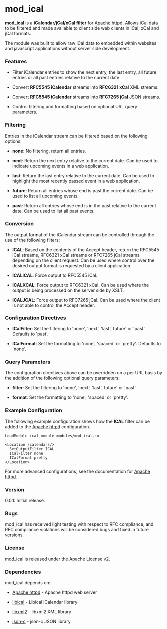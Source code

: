 # mod_ical

**mod_ical** is a **iCalendar/jCal/xCal filter** for [Apache httpd].
Allows iCal data to be filtered and made available to client
side web clients in iCal, xCal and jCal formats.

The module was built to allow raw iCal data to embedded within
websites and javascript applications without server side
development.


### Features

- Filter iCalendar entries to show the next entry, the last entry,
  all future entries or all past entries relative to the current
  date.

- Convert **RFC5545 iCalendar** streams into **RFC6321 xCal** XML
  streams.

- Convert **RFC5545 iCalendar** streams into **RFC7265 jCal** JSON
  streams.

- Control filtering and formatting based on optional URL query
  parameters.


### Filtering

Entries in the iCalendar stream can be filtered based on the
following options:

- **none**: No filtering, return all entries.

- **next**: Return the next entry relative to the current date. Can
  be used to indicate upcoming events in a web application.

- **last**: Return the last entry relative to the current date. Can
  be used to highlight the most recently passed event in a web
  application.

- **future**: Return all entries whose end is past the current date.
  Can be used to list all upcoming events.

- **past**: Return all entries whose end is in the past relative to
  the current date. Can be used to list all past events.


### Conversion

The output format of the iCalendar stream can be controlled
through the use of the following filters:

- **ICAL**: Based on the contents of the Accept header, return the
  RFC5545 iCal streams, RFC6321 xCal streams or RFC7265 jCal
  streams depending on the client request. Can be used where
  control over the desired output format is requested by a
  client application.

- **ICALICAL**: Force output to RFC5545 iCal.

- **ICALXCAL**: Force output to RFC6321 xCal. Can be used where the
  output is being processed on the server side by XSLT.

- **ICALJCAL**: Force output to RFC7265 jCal. Can be used where
  the client is not able to control the Accept header.


### Configuration Directives

- **ICalFilter**: Set the filtering to 'none', 'next', 'last', future'
  or 'past'. Defaults to 'past'.

- **ICalFormat**: Set the formatting to 'none', 'spaced' or 'pretty'.
  Defaults to 'none'.


### Query Parameters

The configuration directives above can be overridden on a per URL
basis by the addition of the following optional query parameters:

- **filter**: Set the filtering to 'none', 'next', 'last', future'
  or 'past'.

- **format**: Set the formatting to 'none', 'spaced' or 'pretty'.


### Example Configuration

The following example configuration shows how the **ICAL** filter
can be added to the [Apache httpd] configuration.

```
LoadModule ical_module modules/mod_ical.so

<Location /calendars/>
  SetOutputFilter ICAL
  ICalFilter none
  ICalFormat pretty
</Location>
```

For more advanced configurations, see the documentation for
[Apache httpd].


### Version

0.0.1: Initial release.


### Bugs

mod_ical has received light testing with respect to RFC compliance,
and RFC compliance violations will be considered bugs and fixed in
future versions.

### License

mod_ical is released under the Apache License v2.


### Dependencies

mod_ical depends on:

* [Apache httpd] - Apache httpd web server
* [libical] - Libical iCalendar library
* [libxml2] - libxml2 XML library
* [json-c] - json-c JSON library


  [Apache httpd]: <http://httpd.apache.org>
  [libical]: <https://github.com/libical/libical>
  [libxml2]: <http://www.xmlsoft.org/>
  [json-c]: <https://github.com/json-c/json-c/wiki>

